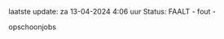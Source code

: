 laatste update: 
za 13-04-2024  4:06   uur 
Status: FAALT - fout - 
<div class="service R">opschoonjobs</div>